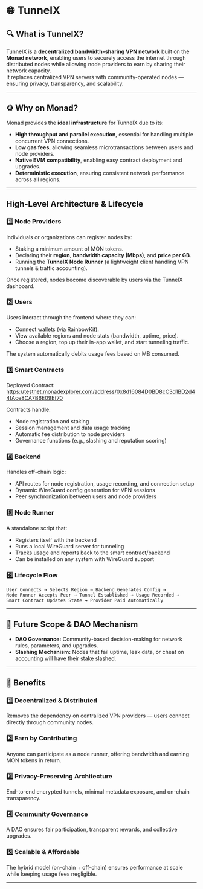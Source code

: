 
# 🌐 TunnelX

## 🔍 What is TunnelX?
TunnelX is a **decentralized bandwidth-sharing VPN network** built on the **Monad network**, enabling users to securely access the internet through distributed nodes while allowing node providers to earn by sharing their network capacity.  
It replaces centralized VPN servers with community-operated nodes — ensuring privacy, transparency, and scalability.

---

## ⚙️ Why on Monad?
Monad provides the **ideal infrastructure** for TunnelX due to its:
- **High throughput and parallel execution**, essential for handling multiple concurrent VPN connections.
- **Low gas fees**, allowing seamless microtransactions between users and node providers.
- **Native EVM compatibility**, enabling easy contract deployment and upgrades.
- **Deterministic execution**, ensuring consistent network performance across all regions.

---

## High-Level Architecture & Lifecycle

### 1️⃣ Node Providers
Individuals or organizations can register nodes by:
- Staking a minimum amount of MON tokens.
- Declaring their **region**, **bandwidth capacity (Mbps)**, and **price per GB**.
- Running the **TunnelX Node Runner** (a lightweight client handling VPN tunnels & traffic accounting).

Once registered, nodes become discoverable by users via the TunnelX dashboard.

### 2️⃣ Users
Users interact through the frontend where they can:
- Connect wallets (via RainbowKit).
- View available regions and node stats (bandwidth, uptime, price).
- Choose a region, top up their in-app wallet, and start tunneling traffic.

The system automatically debits usage fees based on MB consumed.

### 3️⃣ Smart Contracts
Deployed Contract: https://testnet.monadexplorer.com/address/0x8d16084D0BD8cC3d1BD2d44fAce8CA7B6E09Ef70


Contracts handle:
- Node registration and staking
- Session management and data usage tracking
- Automatic fee distribution to node providers
- Governance functions (e.g., slashing and reputation scoring)

### 4️⃣ Backend
Handles off-chain logic:
- API routes for node registration, usage recording, and connection setup
- Dynamic WireGuard config generation for VPN sessions
- Peer synchronization between users and node providers

### 5️⃣ Node Runner
A standalone script that:
- Registers itself with the backend
- Runs a local WireGuard server for tunneling
- Tracks usage and reports back to the smart contract/backend
- Can be installed on any system with WireGuard support

### 6️⃣ Lifecycle Flow
```
User Connects → Selects Region → Backend Generates Config →
Node Runner Accepts Peer → Tunnel Established → Usage Recorded →
Smart Contract Updates State → Provider Paid Automatically
```

---

## 🧩 Future Scope & DAO Mechanism

- **DAO Governance:** Community-based decision-making for network rules, parameters, and upgrades.
- **Slashing Mechanism:** Nodes that fail uptime, leak data, or cheat on accounting will have their stake slashed.


---

## 💎 Benefits

### 1️⃣ Decentralized & Distributed
Removes the dependency on centralized VPN providers — users connect directly through community nodes.

### 2️⃣ Earn by Contributing
Anyone can participate as a node runner, offering bandwidth and earning MON tokens in return.

### 3️⃣ Privacy-Preserving Architecture
End-to-end encrypted tunnels, minimal metadata exposure, and on-chain transparency.

### 4️⃣ Community Governance
A DAO ensures fair participation, transparent rewards, and collective upgrades.

### 5️⃣ Scalable & Affordable
The hybrid model (on-chain + off-chain) ensures performance at scale while keeping usage fees negligible.

---

